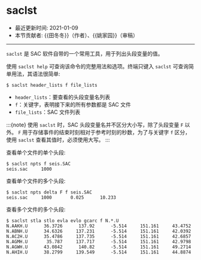# saclst

- 最近更新时间: 2021-01-09
- 本节贡献者: {{田冬冬}}（作者）、{{姚家园}}（审稿）

---

`saclst` 是 SAC 软件自带的一个常用工具，用于列出头段变量的值。

使用 `saclst help` 可查询该命令的完整用法和选项。终端只键入 `saclst`
可查询简单用法，其语法很简单:

```
$ saclst header_lists f file_lists
```

- `header_lists`：要查看的头段变量名列表
- `f`：关键字，表明接下来的所有参数都是 SAC 文件
- `file_lists`：SAC 文件列表

:::{note}
使用 `saclst` 时，SAC 头段变量名并不区分大小写，除了头段变量 `F` 以外。
`F` 用于存储事件的结束时刻相对于参考时刻的秒数，为了与关键字 `f` 区分，
使用 `saclst` 查看其值时，必须使用大写。
:::

查看单个文件的单个头段:

```
$ saclst npts f seis.SAC
seis.sac     1000
```

查看单个文件的多个头段:

```
$ saclst npts delta F f seis.SAC
seis.sac     1000       0.025      10.233
```

查看多个文件的多个头段:

```
$ saclst stla stlo evla evlo gcarc f N.*.U
N.AAKH.U      36.3726      137.92      -5.514     151.161     43.4752
N.ABNH.U      34.6326     137.231      -5.514     151.161     42.0392
N.AC2H.U      35.4786     137.735      -5.514     151.161     42.6857
N.AGMH.U       35.787     137.717      -5.514     151.161     42.9798
N.AGWH.U      43.0842      140.82      -5.514     151.161     49.2714
N.AHIH.U      38.2799     139.549      -5.514     151.161     44.8874
```
